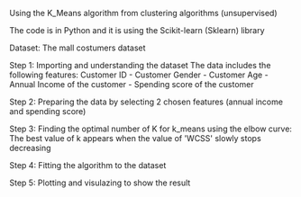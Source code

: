 Using the K_Means algorithm from clustering algorithms (unsupervised) 

The code is in Python and it is using the Scikit-learn (Sklearn) library

Dataset: The mall costumers dataset

Step 1: Importing and understanding the dataset
The data includes the following features: Customer ID - Customer Gender - Customer Age - Annual Income of the customer - Spending score of the customer

Step 2: Preparing the data by selecting 2 chosen features (annual income and spending score)

Step 3: Finding the optimal number of K for k_means using the elbow curve: The best value of k appears when the value of 'WCSS' slowly stops decreasing

Step 4: Fitting the algorithm to the dataset

Step 5: Plotting and visulazing to show the result 

